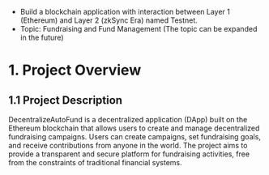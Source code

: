 - Build a blockchain application with interaction between Layer 1 (Ethereum) and Layer 2 (zkSync Era) named Testnet.
- Topic: Fundraising and Fund Management (The topic can be expanded in the future)

# 1. Project Overview

## 1.1 Project Description

DecentralizeAutoFund is a decentralized application (DApp) built on the Ethereum blockchain that allows users to create and manage decentralized fundraising campaigns. Users can create campaigns, set fundraising goals, and receive contributions from anyone in the world. The project aims to provide a transparent and secure platform for fundraising activities, free from the constraints of traditional financial systems.
